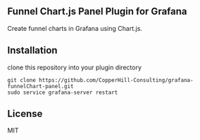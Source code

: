 ## Funnel Chart.js Panel Plugin for Grafana

Create funnel charts in Grafana using Chart.js.

## Installation

clone this repository into your plugin directory

```
git clone https://github.com/CopperHill-Consulting/grafana-funnelChart-panel.git
sudo service grafana-server restart
```

## License
MIT
